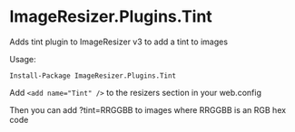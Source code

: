 # ImageResizer.Plugins.Tint
Adds tint plugin to ImageResizer v3 to add a tint to images

Usage:

```Install-Package ImageResizer.Plugins.Tint```

Add ```<add name="Tint" />``` to the resizers section in your web.config

Then you can add ?tint=RRGGBB to images where RRGGBB is an RGB hex code

